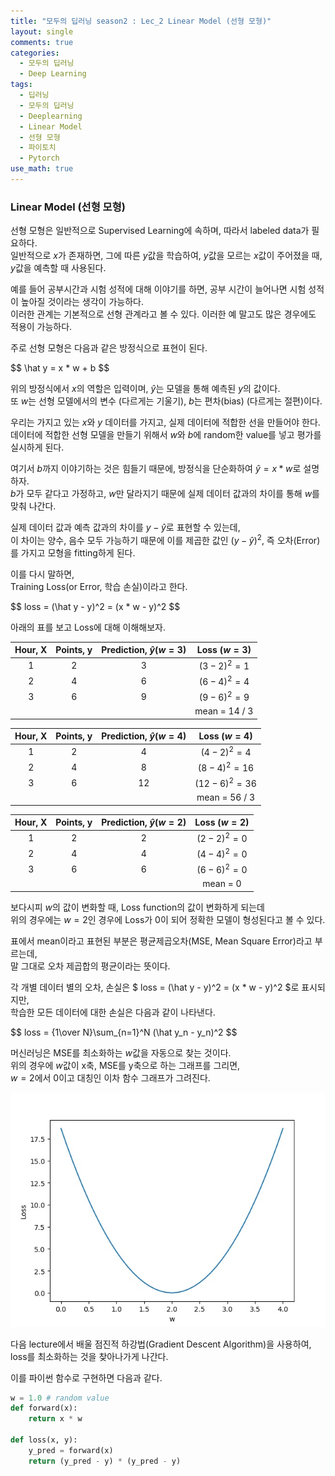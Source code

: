 ```yaml
---
title: "모두의 딥러닝 season2 : Lec_2 Linear Model (선형 모형)"
layout: single
comments: true
categories:
  - 모두의 딥러닝
  - Deep Learning
tags:
  - 딥러닝
  - 모두의 딥러닝
  - Deeplearning
  - Linear Model
  - 선형 모형
  - 파이토치
  - Pytorch
use_math: true
---
```


### Linear Model (선형 모형)

선형 모형은 일반적으로 Supervised Learning에 속하며, 따라서 labeled data가 필요하다.  
일반적으로 $x$가 존재하면, 그에 따른 $y$값을 학습하여, $y$값을 모르는 $x$값이 주어졌을 때, $y$값을 예측할 때 사용된다.  

예를 들어 공부시간과 시험 성적에 대해 이야기를 하면, 공부 시간이 늘어나면 시험 성적이 높아질 것이라는 생각이 가능하다.  
이러한 관계는 기본적으로 선형 관계라고 볼 수 있다. 이러한 예 말고도 많은 경우에도 적용이 가능하다.

주로 선형 모형은 다음과 같은 방정식으로 표현이 된다.

<p>$$ \hat y = x * w + b $$</p>

위의 방정식에서 $x$의 역할은 입력이며, $\hat y$는 모델을 통해 예측된 $y$의 값이다.  
또 $w$는 선형 모델에서의 변수 (다르게는 기울기), $b$는 편차(bias) (다르게는 절편)이다.

우리는 가지고 있는 $x$와 $y$ 데이터를 가지고, 실제 데이터에 적합한 선을 만들어야 한다.  
데이터에 적합한 선형 모델을 만들기 위해서 $w$와 $b$에 random한 value를 넣고 평가를 실시하게 된다.

여기서 $b$까지 이야기하는 것은 힘들기 때문에, 방정식을 단순화하여 $\hat y = x * w$로 설명하자.  
$b$가 모두 같다고 가정하고, $w$만 달라지기 때문에 실제 데이터 값과의 차이를 통해 $w$를 맞춰 나간다.

실제 데이터 값과 예측 값과의 차이를 $y - \hat y$로 표현할 수 있는데,  
이 차이는 양수, 음수 모두 가능하기 때문에 이를 제곱한 값인 $(y - \hat y)^2$, 즉 오차(Error)를 가지고 모형을 fitting하게 된다.

이를 다시 말하면,  
Training Loss(or Error, 학습 손실)이라고 한다.

<p>$$ loss = (\hat y - y)^2 = (x * w - y)^2 $$</p>

아래의 표를 보고 Loss에 대해 이해해보자.  

| Hour, X | Points, y | Prediction, $\hat y (w = 3)$ | Loss $(w = 3)$ |
|:-------:|:---------:|:----------------------------:|:--------------:|
|    1    |     2     |              3               |  $(3-2)^2 = 1$ |
|    2    |     4     |              6               |  $(6-4)^2 = 4$ |
|    3    |     6     |              9               |  $(9-6)^2 = 9$ |
|         |           |                              |  mean = 14 / 3 |

| Hour, X | Points, y | Prediction, $\hat y (w = 4)$ | Loss $(w = 4)$ |
|:-------:|:---------:|:----------------------------:|:--------------:|
|    1    |     2     |              4               | $(4-2)^2 = 4$  |
|    2    |     4     |              8               | $(8-4)^2 = 16$ |
|    3    |     6     |              12              | $(12-6)^2 = 36$|
|         |           |                              |  mean = 56 / 3 |

| Hour, X | Points, y | Prediction, $\hat y (w = 2)$ | Loss $(w = 2)$ |
|:-------:|:---------:|:----------------------------:|:--------------:|
|    1    |     2     |              2               |  $(2-2)^2 = 0$ |
|    2    |     4     |              4               |  $(4-4)^2 = 0$ |
|    3    |     6     |              6               |  $(6-6)^2 = 0$ |
|         |           |                              |  mean = 0      |

보다시피 $w$의 값이 변화할 때, Loss function의 값이 변화하게 되는데  
위의 경우에는 $w = 2$인 경우에 Loss가 0이 되어 정확한 모델이 형성된다고 볼 수 있다. 

표에서 mean이라고 표현된 부분은 평균제곱오차(MSE, Mean Square Error)라고 부르는데,  
말 그대로 오차 제곱합의 평균이라는 뜻이다.  

각 개별 데이터 별의 오차, 손실은 $ loss = (\hat y - y)^2 = (x * w - y)^2 $로 표시되지만,  
학습한 모든 데이터에 대한 손실은 다음과 같이 나타낸다.

<p>$$ loss = {1\over N}\sum_{n=1}^N (\hat y_n - y_n)^2 $$</p>

머신러닝은 MSE를 최소화하는 $w$값을 자동으로 찾는 것이다.  
위의 경우에 $w$값이 x축, MSE를 y축으로 하는 그래프를 그리면,  
$w=2$에서 0이고 대칭인 이차 함수 그래프가 그려진다.  

![](_posts/picture/lec1.jpeg)

다음 lecture에서 배울 점진적 하강법(Gradient Descent Algorithm)을 사용하여,  
loss를 최소화하는 것을 찾아나가게 나간다.

이를 파이썬 함수로 구현하면 다음과 같다.  
```python
w = 1.0 # random value
def forward(x):
    return x * w

def loss(x, y):
    y_pred = forward(x)
    return (y_pred - y) * (y_pred - y)
```
